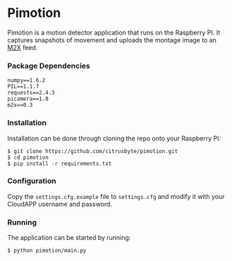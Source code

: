 Pimotion
========

Pimotion is a motion detector application that runs on the Raspberry PI. It captures snapshots of movement and uploads the montage image to an [M2X](https://m2x.att.com) feed.

### Package Dependencies

```
numpy==1.6.2
PIL==1.1.7
requests==2.4.3
picamera==1.8
m2x==0.3
```

### Installation

Installation can be done through cloning the repo onto your Raspberry PI:

	$ git clone https://github.com/citrusbyte/pimotion.git
	$ cd pimotion
	$ pip install -r requirements.txt


### Configuration

Copy the `settings.cfg.example` file to `settings.cfg` and modify it with your CloudAPP username and password.

### Running

The application can be started by running:

	$ python pimotion/main.py